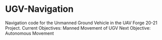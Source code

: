 # UGV-Navigation
Navigation code for the Unmanned Ground Vehicle in the UAV Forge 20-21 Project. 
Current Objectives: Manned Movement of UGV
Next Objective: Autonomous Movement
